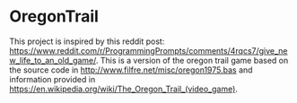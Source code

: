 # OregonTrail
This project is inspired by this reddit post: https://www.reddit.com/r/ProgrammingPrompts/comments/4rqcs7/give_new_life_to_an_old_game/.
This is a version of the oregon trail game based on the source code in 
http://www.filfre.net/misc/oregon1975.bas and information provided in 
https://en.wikipedia.org/wiki/The_Oregon_Trail_(video_game).
